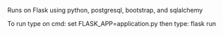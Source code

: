 Runs on Flask using python, postgresql, bootstrap, and sqlalchemy


To run type on cmd: set FLASK_APP=application.py
then type: flask run
